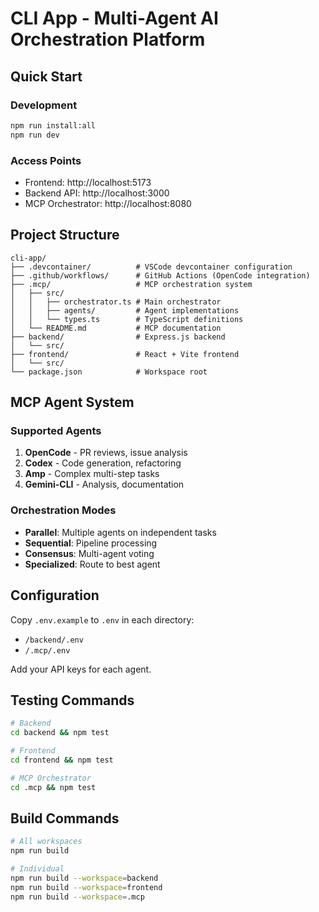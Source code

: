 # CLI App - Multi-Agent AI Orchestration Platform

## Quick Start

### Development
```bash
npm run install:all
npm run dev
```

### Access Points
- Frontend: http://localhost:5173
- Backend API: http://localhost:3000
- MCP Orchestrator: http://localhost:8080

## Project Structure

```
cli-app/
├── .devcontainer/          # VSCode devcontainer configuration
├── .github/workflows/      # GitHub Actions (OpenCode integration)
├── .mcp/                   # MCP orchestration system
│   ├── src/
│   │   ├── orchestrator.ts # Main orchestrator
│   │   ├── agents/         # Agent implementations
│   │   └── types.ts        # TypeScript definitions
│   └── README.md           # MCP documentation
├── backend/                # Express.js backend
│   └── src/
├── frontend/               # React + Vite frontend
│   └── src/
└── package.json            # Workspace root
```

## MCP Agent System

### Supported Agents
1. **OpenCode** - PR reviews, issue analysis
2. **Codex** - Code generation, refactoring
3. **Amp** - Complex multi-step tasks
4. **Gemini-CLI** - Analysis, documentation

### Orchestration Modes
- **Parallel**: Multiple agents on independent tasks
- **Sequential**: Pipeline processing
- **Consensus**: Multi-agent voting
- **Specialized**: Route to best agent

## Configuration

Copy `.env.example` to `.env` in each directory:
- `/backend/.env`
- `/.mcp/.env`

Add your API keys for each agent.

## Testing Commands

```bash
# Backend
cd backend && npm test

# Frontend  
cd frontend && npm test

# MCP Orchestrator
cd .mcp && npm test
```

## Build Commands

```bash
# All workspaces
npm run build

# Individual
npm run build --workspace=backend
npm run build --workspace=frontend
npm run build --workspace=.mcp
```
